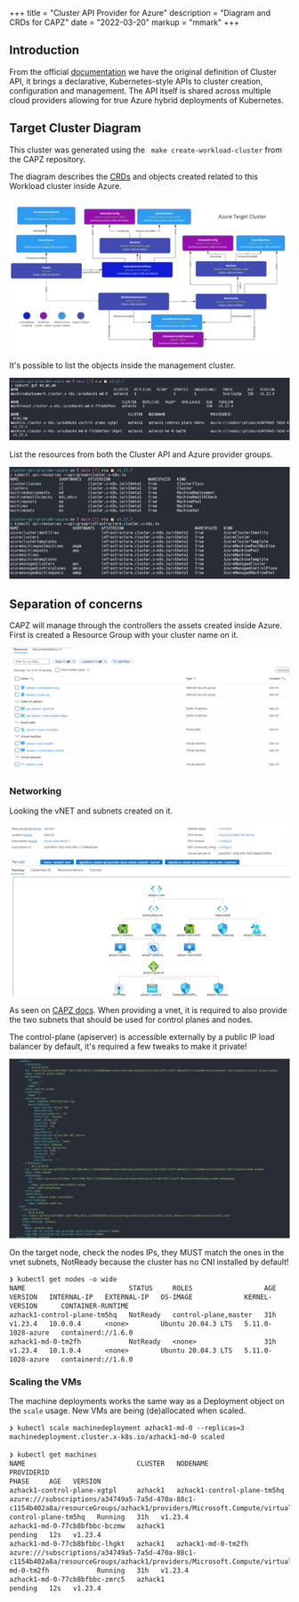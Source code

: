 +++
title = "Cluster API Provider for Azure"
description = "Diagram and CRDs for CAPZ"
date = "2022-03-20"
markup = "mmark"
+++

## Introduction

From the official [documentation](https://capz.sigs.k8s.io/) we have the original definition of Cluster API, it brings a declarative, 
Kubernetes-style APIs to cluster creation, configuration and management. The API itself is shared across multiple 
cloud providers allowing for true Azure hybrid deployments of Kubernetes.

## Target Cluster Diagram

This cluster was generated using the ` make create-workload-cluster` from the CAPZ repository.

The diagram describes the [CRDs](https://cluster-api.sigs.k8s.io/developer/crd-relationships.html) and objects created related to this Workload cluster inside Azure.

![CAPZ schema](./images/capz.png "CAPZ")


It's possible to list the objects inside the management cluster.

![CAPZ schema](./images/screen1.png "Screenshot")

List the resources from both the Cluster API and Azure provider groups.

![CAPZ schema](./images/screen2.png "Screenshot")

## Separation of concerns

CAPZ will manage through the controllers the assets created inside Azure. First is created a Resource Group with
your cluster name on it.

![CAPZ schema](./images/resource1.png "CAPZ")

### Networking

Looking the vNET and subnets created on it.

![CAPZ schema](./images/resource2.png "CAPZ")

As seen on [CAPZ docs](https://capz.sigs.k8s.io/topics/custom-vnet.html#pre-existing-vnet-and-subnets). When providing a vnet, it is required to also provide the two subnets that should be used for control planes and nodes.

The control-plane (apiserver) is accessible externally by a public IP load balancer by default, it's required a few tweaks to
make it private!

![CAPZ schema](./images/azurecluster.png "CAPZ")

On the target node, check the nodes IPs, they MUST match the ones in the vnet subnets, NotReady because the cluster 
has no CNI installed by default!

```shell
❯ kubectl get nodes -o wide
NAME                          STATUS     ROLES                  AGE   VERSION   INTERNAL-IP   EXTERNAL-IP   OS-IMAGE             KERNEL-VERSION      CONTAINER-RUNTIME
azhack1-control-plane-tm5hq   NotReady   control-plane,master   31h   v1.23.4   10.0.0.4      <none>        Ubuntu 20.04.3 LTS   5.11.0-1028-azure   containerd://1.6.0
azhack1-md-0-tm2fh            NotReady   <none>                 31h   v1.23.4   10.1.0.4      <none>        Ubuntu 20.04.3 LTS   5.11.0-1028-azure   containerd://1.6.0
```

### Scaling the VMs

The machine deployments works the same way as a Deployment object on the `scale` usage. New VMs are being (de)allocated
when scaled.

```
❯ kubectl scale machinedeployment azhack1-md-0 --replicas=3
machinedeployment.cluster.x-k8s.io/azhack1-md-0 scaled

❯ kubectl get machines
NAME                            CLUSTER   NODENAME                      PROVIDERID                                                                                                                                                   PHASE     AGE   VERSION
azhack1-control-plane-xgtpl     azhack1   azhack1-control-plane-tm5hq   azure:///subscriptions/a34749a5-7a5d-470a-88c1-c1154b402a8a/resourceGroups/azhack1/providers/Microsoft.Compute/virtualMachines/azhack1-control-plane-tm5hq   Running   31h   v1.23.4
azhack1-md-0-77cb8bfbbc-bczmw   azhack1                                                                                                                                                                                              pending   12s   v1.23.4
azhack1-md-0-77cb8bfbbc-lhgkt   azhack1   azhack1-md-0-tm2fh            azure:///subscriptions/a34749a5-7a5d-470a-88c1-c1154b402a8a/resourceGroups/azhack1/providers/Microsoft.Compute/virtualMachines/azhack1-md-0-tm2fh            Running   31h   v1.23.4
azhack1-md-0-77cb8bfbbc-zmrc5   azhack1                                                                                                                                                                                              pending   12s   v1.23.4
```
